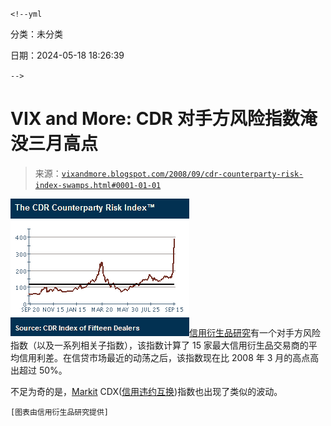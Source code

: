 `<!--yml`

分类：未分类

日期：2024-05-18 18:26:39

`-->`

# VIX and More: CDR 对手方风险指数淹没三月高点

> 来源：[`vixandmore.blogspot.com/2008/09/cdr-counterparty-risk-index-swamps.html#0001-01-01`](http://vixandmore.blogspot.com/2008/09/cdr-counterparty-risk-index-swamps.html#0001-01-01)

![](img/241163be19d2d6e5adec0c71bdbdad47.png)[信用衍生品研究](http://www.creditresearch.com/)有一个对手方风险指数（以及一系列相关子指数），该指数计算了 15 家最大信用衍生品交易商的平均信用利差。在信贷市场最近的动荡之后，该指数现在比 2008 年 3 月的高点高出超过 50%。

不足为奇的是，[Markit](http://vixandmore.blogspot.com/search/label/Markit) CDX([信用违约互换](http://vixandmore.blogspot.com/search/label/credit%20default%20swaps))指数也出现了类似的波动。

`[图表由信用衍生品研究提供]`
